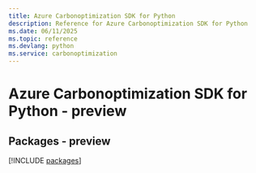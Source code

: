 ```yaml
---
title: Azure Carbonoptimization SDK for Python
description: Reference for Azure Carbonoptimization SDK for Python
ms.date: 06/11/2025
ms.topic: reference
ms.devlang: python
ms.service: carbonoptimization
---
```

# Azure Carbonoptimization SDK for Python - preview
## Packages - preview
[!INCLUDE [packages](carbonoptimization-index.md)]